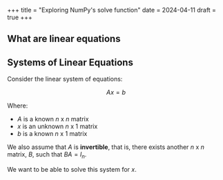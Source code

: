 +++
title = "Exploring NumPy's solve function"
date = 2024-04-11
draft = true
+++


## What are linear equations



## Systems of Linear Equations

Consider the linear system of equations:

$$ Ax = b $$

Where:

* $A$ is a known $n\text{ x }n$ matrix
* $x$ is an unknown $n\text{ x }1$ matrix
* $b$ is a known $n\text{ x }1$ matrix

We also assume that $A$ is __invertible__, that is, there exists another $n\text{ x }n$ matrix, $B$, such that $BA = I_n$.

We want to be able to solve this system for $x$.
